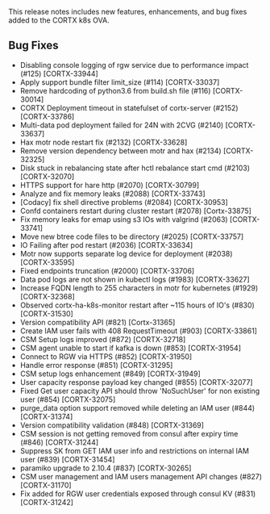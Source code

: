 This release notes includes new features, enhancements, and bug fixes added to the CORTX k8s OVA.


## Bug Fixes
- Disabling console logging of rgw service due to performance impact (#125) [CORTX-33944]
- Apply support bundle filter limit_size (#114) [CORTX-33037]
- Remove hardcoding of python3.6 from build.sh file (#116) [CORTX-30014]
- CORTX Deployment timeout in statefulset of cortx-server (#2152) [CORTX-33786]
- Multi-data pod deployment failed for 24N with 2CVG (#2140) [CORTX-33637]
- Hax motr node restart fix (#2132) [CORTX-33628]
- Remove version dependency between motr and hax (#2134) [CORTX-32325]
- Disk stuck in rebalancing state after hctl rebalance start cmd (#2103) [CORTX-32070]
- HTTPS support for hare http (#2070) [CORTX-30799]
- Analyze and fix memory leaks (#2088) [CORTX-33743]
- [Codacy] fix shell directive problems (#2084) [CORTX-30953]
- Confd containers restart during cluster restart (#2078) [Cortx-33875]
- Fix memory leaks for emap using s3 IOs with valgrind (#2063) [CORTX-33741]
- Move new btree code files to be directory (#2025) [CORTX-33757]
- IO Failing after pod restart (#2036) [CORTX-33634]
- Motr now supports separate log device for deployment (#2038) [CORTX-33595]
- Fixed endpoints truncation (#2000) [CORTX-33706]
- Data pod logs are not shown in kubectl logs (#1983) [CORTX-33627]
- Increase FQDN length to 255 characters in motr for kubernetes (#1929) [CORTX-32368]
- Observed cortx-ha-k8s-monitor restart after ~115 hours of IO's (#830) [CORTX-31530]
- Version compatibility API (#821) [Cortx-31365]
- Create IAM user fails with 408 RequestTimeout (#903) [CORTX-33861]
- CSM Setup logs improved (#872) [CORTX-32718]
- CSM agent unable to start if kafka is down (#853) [CORTX-31954]
- Connect to RGW via HTTPS  (#852) [CORTX-31950]
- Handle error response (#851) [CORTX-31295]
- CSM setup logs enhancement (#849) [CORTX-31949]
- User capacity response payload key changed (#855) [CORTX-32077]
- Fixed Get user capacity API should throw 'NoSuchUser' for non existing user (#854) [CORTX-32075]
- purge_data option support removed while deleting an IAM user (#844) [CORTX-31374]
- Version compatibility validation (#848) [CORTX-31369]
- CSM session is not getting removed from consul after expiry time (#846) [CORTX-31244]
- Suppress SK from GET IAM user info and restrictions on internal IAM user (#839) [CORTX-31454]
- paramiko upgrade to 2.10.4  (#837) [CORTX-30265]
- CSM user management and IAM users management API changes (#827) [CORTX-31170]
- Fix added for RGW user credentials exposed through consul KV  (#831) [CORTX-31242]
